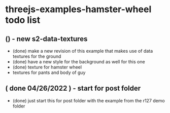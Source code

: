 # threejs-examples-hamster-wheel todo list

## () - new s2-data-textures
* (done) make a new revision of this example that makes use of data textures for the ground
* (done) have a new style for the background as well for this one
* (done) texture for hamster wheel
* textures for pants and body of guy

## ( done 04/26/2022 ) - start for post folder
* (done) just start this for post folder with the example from the r127 demo folder

